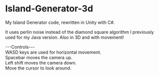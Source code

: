 # Island-Generator-3d

My Island Generator code, rewritten in Unity with C#.

It uses perlin noise instead of the diamond square algorithm I previously used for my Java version. Also in 3D and with movement!

---Controls---<br />
WASD keys are used for horizontal movement.<br />
Spacebar moves the camera up.<br />
Left shift moves the camera down.<br />
Move the cursor to look around.<br />
